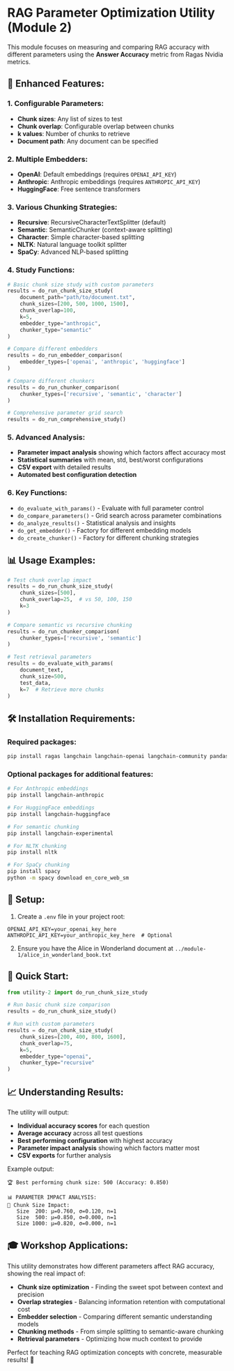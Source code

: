 # RAG Parameter Optimization Utility (Module 2)

This module focuses on measuring and comparing RAG accuracy with different parameters using the **Answer Accuracy** metric from Ragas Nvidia metrics.

## 🚀 **Enhanced Features:**

### **1. Configurable Parameters:**
- **Chunk sizes**: Any list of sizes to test
- **Chunk overlap**: Configurable overlap between chunks
- **k values**: Number of chunks to retrieve
- **Document path**: Any document can be specified

### **2. Multiple Embedders:**
- **OpenAI**: Default embeddings (requires `OPENAI_API_KEY`)
- **Anthropic**: Anthropic embeddings (requires `ANTHROPIC_API_KEY`)
- **HuggingFace**: Free sentence transformers

### **3. Various Chunking Strategies:**
- **Recursive**: RecursiveCharacterTextSplitter (default)
- **Semantic**: SemanticChunker (context-aware splitting)
- **Character**: Simple character-based splitting
- **NLTK**: Natural language toolkit splitter
- **SpaCy**: Advanced NLP-based splitting

### **4. Study Functions:**

```python
# Basic chunk size study with custom parameters
results = do_run_chunk_size_study(
    document_path="path/to/document.txt",
    chunk_sizes=[200, 500, 1000, 1500],
    chunk_overlap=100,
    k=5,
    embedder_type="anthropic",
    chunker_type="semantic"
)

# Compare different embedders
results = do_run_embedder_comparison(
    embedder_types=['openai', 'anthropic', 'huggingface']
)

# Compare different chunkers
results = do_run_chunker_comparison(
    chunker_types=['recursive', 'semantic', 'character']
)

# Comprehensive parameter grid search
results = do_run_comprehensive_study()
```

### **5. Advanced Analysis:**
- **Parameter impact analysis** showing which factors affect accuracy most
- **Statistical summaries** with mean, std, best/worst configurations
- **CSV export** with detailed results
- **Automated best configuration detection**

### **6. Key Functions:**
- `do_evaluate_with_params()` - Evaluate with full parameter control
- `do_compare_parameters()` - Grid search across parameter combinations
- `do_analyze_results()` - Statistical analysis and insights
- `do_get_embedder()` - Factory for different embedding models
- `do_create_chunker()` - Factory for different chunking strategies

## 📊 **Usage Examples:**

```python
# Test chunk overlap impact
results = do_run_chunk_size_study(
    chunk_sizes=[500],
    chunk_overlap=25,  # vs 50, 100, 150
    k=3
)

# Compare semantic vs recursive chunking
results = do_run_chunker_comparison(
    chunker_types=['recursive', 'semantic']
)

# Test retrieval parameters
results = do_evaluate_with_params(
    document_text, 
    chunk_size=500,
    test_data,
    k=7  # Retrieve more chunks
)
```

## 🛠️ **Installation Requirements:**

### Required packages:
```bash
pip install ragas langchain langchain-openai langchain-community pandas python-dotenv
```

### Optional packages for additional features:
```bash
# For Anthropic embeddings
pip install langchain-anthropic

# For HuggingFace embeddings
pip install langchain-huggingface

# For semantic chunking
pip install langchain-experimental

# For NLTK chunking
pip install nltk

# For SpaCy chunking
pip install spacy
python -m spacy download en_core_web_sm
```

## 🔧 **Setup:**

1. Create a `.env` file in your project root:
```env
OPENAI_API_KEY=your_openai_key_here
ANTHROPIC_API_KEY=your_anthropic_key_here  # Optional
```

2. Ensure you have the Alice in Wonderland document at `../module-1/alice_in_wonderland_book.txt`

## 🎯 **Quick Start:**

```python
from utility-2 import do_run_chunk_size_study

# Run basic chunk size comparison
results = do_run_chunk_size_study()

# Run with custom parameters
results = do_run_chunk_size_study(
    chunk_sizes=[200, 400, 800, 1600],
    chunk_overlap=75,
    k=5,
    embedder_type="openai",
    chunker_type="recursive"
)
```

## 📈 **Understanding Results:**

The utility will output:
- **Individual accuracy scores** for each question
- **Average accuracy** across all test questions
- **Best performing configuration** with highest accuracy
- **Parameter impact analysis** showing which factors matter most
- **CSV exports** for further analysis

Example output:
```
🏆 Best performing chunk size: 500 (Accuracy: 0.850)

📊 PARAMETER IMPACT ANALYSIS:
📏 Chunk Size Impact:
   Size  200: μ=0.760, σ=0.120, n=1
   Size  500: μ=0.850, σ=0.000, n=1
   Size 1000: μ=0.820, σ=0.000, n=1
```

## 🎓 **Workshop Applications:**

This utility demonstrates how different parameters affect RAG accuracy, showing the real impact of:
- **Chunk size optimization** - Finding the sweet spot between context and precision
- **Overlap strategies** - Balancing information retention with computational cost
- **Embedder selection** - Comparing different semantic understanding models
- **Chunking methods** - From simple splitting to semantic-aware chunking
- **Retrieval parameters** - Optimizing how much context to provide

Perfect for teaching RAG optimization concepts with concrete, measurable results! 🎯 